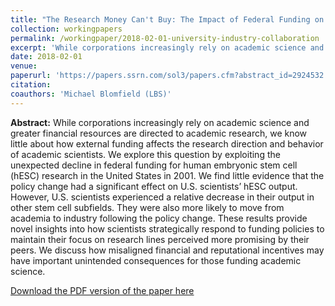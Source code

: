 ```yaml
---
title: "The Research Money Can't Buy: The Impact of Federal Funding on Scientists' Research Behavior"
collection: workingpapers
permalink: /workingpaper/2018-02-01-university-industry-collaboration
excerpt: 'While corporations increasingly rely on academic science and greater financial resources are directed to academic research, we know little about how external funding affects the research direction and behavior of academic scientists. We explore this question by exploiting the unexpected decline in federal funding for human embryonic stem cell (hESC) research in the United States in 2001. We find little evidence that the policy change had a significant effect on U.S. scientists’ hESC output. However, U.S. scientists experienced a relative decrease in their output in other stem cell subfields. They were also more likely to move from academia to industry following the policy change...'
date: 2018-02-01
venue: 
paperurl: 'https://papers.ssrn.com/sol3/papers.cfm?abstract_id=2924532'
citation:
coauthors: 'Michael Blomfield (LBS)'
---
```

<b>Abstract:</b> While corporations increasingly rely on academic science and greater financial resources are directed to academic research, we know little about how external funding affects the research direction and behavior of academic scientists. We explore this question by exploiting the unexpected decline in federal funding for human embryonic stem cell (hESC) research in the United States in 2001. We find little evidence that the policy change had a significant effect on U.S. scientists’ hESC output. However, U.S. scientists experienced a relative decrease in their output in other stem cell subfields. They were also more likely to move from academia to industry following the policy change. These results provide novel insights into how scientists strategically respond to funding policies to maintain their focus on research lines perceived more promising by their peers. We discuss how misaligned financial and reputational incentives may have important unintended consequences for those funding academic science.

[Download the PDF version of the paper here](https://papers.ssrn.com/sol3/papers.cfm?abstract_id=2924532)
